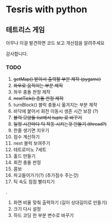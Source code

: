 # Tesris with python

## 테트리스 게임

아무나 이걸 발견하면
코드 보고 개선점을 알려주세요

감사합니다.

### TODO

1. <del>getMap() 받아서 출력할 부분 제작 (pygame)</del>
2. <del>좌우로 움직이는 부분 제작<del/>
3. 좌우 충돌 판정 제작
4. <del>nextTick() 충돌 판정 제작<del>
5. turnBlock() 블럭 충돌시 옮겨지는 부분 제작
6. 바닥에 붙어서 회전 이동시 생존 시간 보장 (?)
7. <del>블럭 모양들 list에서 tuple 로 바꾸기</del>
8. <del>일정 시간마다 틱 작동 시키는것 만들기 (thread?)</del>
9. 한줄 생기면 지우기
10. 점수 계산하기
11. next 블럭 보여주기
12. 테트로미노 7세트
13. 홀드 만들기
14. 회전 충돌 판정
15. 콤보
16. 파고들어가기(?) (추가점수 주는것)
17. 틱 속도 점점 빨라지기

.
1. 화면 비율 맞춰 출력하기 (길이 상대길이로 만들기)
2. 크기 다시 설정
3. 하드 코딩 한 부분 변수로 바꾸기
